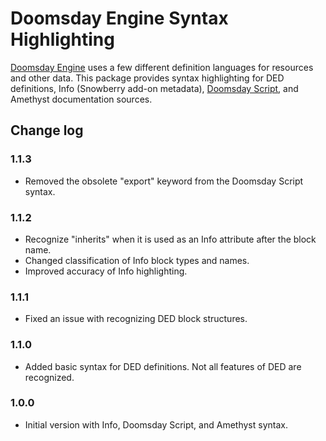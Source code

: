 # Doomsday Engine Syntax Highlighting

[Doomsday Engine](http://dengine.net/) uses a few different definition languages for resources and other data. This package provides syntax highlighting for DED definitions, Info (Snowberry add-on metadata), [Doomsday Script](https://manual.dengine.net/script/reference), and Amethyst documentation sources.

## Change log

### 1.1.3

- Removed the obsolete "export" keyword from the Doomsday Script syntax.

### 1.1.2

- Recognize "inherits" when it is used as an Info attribute after the block name.
- Changed classification of Info block types and names.
- Improved accuracy of Info highlighting.

### 1.1.1

- Fixed an issue with recognizing DED block structures.

### 1.1.0

- Added basic syntax for DED definitions. Not all features of DED are recognized.

### 1.0.0

- Initial version with Info, Doomsday Script, and Amethyst syntax.